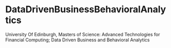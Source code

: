# DataDrivenBusinessBehavioralAnalytics
University Of Edinburgh, Masters of Science: Advanced Technologies for Financial Computing; Data Driven Business and Behavioral Analytics
